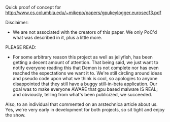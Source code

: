 Quick proof of concept for http://www.cs.columbia.edu/~mikepo/papers/gpukeylogger.eurosec13.pdf

Disclaimer: 
- We are not associated with the creators of this paper. We only PoC'd what was described in it, plus a little more.

PLEASE READ:
- For some arbitrary reason this project as well as jellyfish, has been getting a decent amount of attention. That being said, we just
want to notify everyone reading this that Demon is not complete nor has even reached the expectations we want it to. We're 
still circling around ideas and pseudo code upon what we think is cool, so apologies to anyone disappointed that they still have
a buggy still-in-beta application. Our goal was to make everyone AWARE that gpu based malware IS REAL; and obviously, telling
from what's been publicized, we succeeded.

Also, to an individual that commented on an arstechnica article about us. Yes, we're very early in development for both projects,
so sit tight and enjoy the show.
